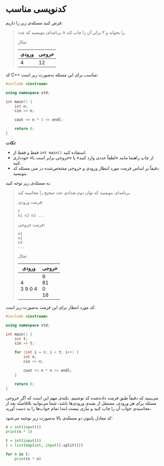 # کدنویسی مناسب

فرض کنید مسئله‌ی زیر را داریم:

> برنامه‌ای بنویسید که عدد n را بخواند و ۳ برابر آن را چاپ کند.
>
> مثال:
>
> | ورودی | خروجی |
> | - | - |
> | 4 | 12 |

کد C++‎ مناسب برای این مسئله به‌صورت زیر است:

```cpp
#include <iostream>

using namespace std;

int main() {
    int n;
    cin >> n;

    cout << n * 3 << endl;

    return 0;
}
```

***نکات:***

- فقط و فقط از `int main()` استفاده کنید.
- از چاپ راهنما مانند «لطفاً عددی وارد کنید» یا «خروجی برابر است با» خودداری کنید.
- دقیقاً بر اساس فرمت مورد انتظار ورودی و خروجی مشخص‌شده در متن مسئله کد بنویسید.

به مسئله‌ی زیر توجه کنید:

> برنامه‌ای بنویسید که توان دوم تعدادی عدد صحیح را محاسبه کند.
>
> فرمت ورودی:
>
> ```
> t
> n1 n2 n3 ...
> ```
> 
> فرمت خروجی:
>
> ```
> n1
> n2
> n3
> ...
> ```
>
> مثال:
>
> | ورودی | خروجی |
> | - | - |
> | 4 <br> 3 9 0 4 | 9 <br> 81 <br> 0 <br> 16 |

کد مورد انتظار برای این فرمت به‌صورت زیر است:

```cpp
#include <iostream>

using namespace std;

int main() {
    int t;
    cin >> t;

    for (int i = 0; i < t; i++) {
        int n;
        cin >> n;

        cout << n * n << endl;
    }

    return 0;
}
```

می‌بینید که دقیقاً طبق فرمت داده‌شده کد نوشتیم. نکته‌ی مهم این است که اگر خروجی مسئله برای هر ورودی، مستقل از بقیه‌ی ورودی‌ها باشد، شما می‌توانید بلافاصله بعد از محاسبه‌ی جواب آن را چاپ کنید و نیازی نیست ابتدا تمام جواب‌ها را به دست آورید.

کد معادل پایتون دو مسئله‌ی بالا به‌صورت زیر نوشته می‌شود:

```py
n = int(input())
print(n * 3)
```

```py
t = int(input())
l = list(map(int, input().split()))

for n in l:
    print(n * n)
```
